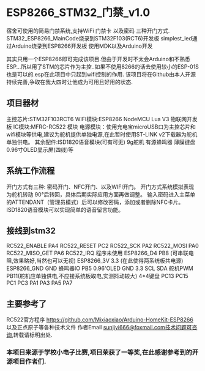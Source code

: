 # ESP8266_STM32_门禁_v1.0
宿舍可使用的简易门禁系统,支持WiFi 门禁卡 以及密码 三种开门方式.
STM32_ESP8266_MainCode烧录到STM32F103(RCT6)开发板
simplest_led通过Arduino烧录到ESP8266开发板
使用MDK以及Arduino开发 

其实只用一个ESP8266即可完成该项目.但由于开发时不太会Arduino和不熟悉ESP...所以用了STM的芯片作为主控..如果不使用8266的话去使用较小的ESP-01S也是可以的.esp在此项目中只起到wifi控制的作用.
该项目将在Github由本人开源持续完善,争取在我大四时让他成为可用且好用的状态.

## 项目器材
主控芯片:STM32F103RCT6
WIFI模块:ESP8266 NodeMCU Lua V3 物联网开发板
IC模块:MFRC-RC522 模块
电源模块：使用充电宝microUSB口为主控芯片和wifi模块等供电,建议为舵机提供单独电源,在此暂时使用ST-LINK v2下载器为舵机单独供电。
其余配件:ISD1820语音模块(可有可无) 9g舵机 有源蜂鸣器 薄膜键盘 0.96寸OLED显示屏(四线)等 

## 系统工作流程
开门方式有三种: 密码开门、NFC开门、以及WIFI开门。
开门方式系统模拟表现为舵机转动 90°后转回，具体后期实际应用方面再做调整。
输入密码进入主菜单的ATTENDANT（管理员模式）后可以修改密码，添加或者删除NFC卡片。
ISD1820语音模块可以实现简单的语音留言功能。

## 接线到stm32
RC522_ENABLE  	PA4
RC522_RESET 	PC2
RC522_SCK 	PA2
RC522_MOSI 	PA0
RC522_MISO_GET 	PA6
RC522_IRQ 	程序未使用
ESP8266_D4 	PB8 (可串联电阻,效果略好,当然也可以无视)
ESP8266_3V	3.3 (在此使得两系统板共电源)
ESP8266_GND	GND
蜂鸣器IO		PB5
0.96'OLED	GND 3.3 SCL SDA
舵机PWM		PB11(舵机应单独供电,不应接系统板取电,实测抖动较大)
4*4键盘		PC13 PC15 PC1 PC3 PA1 PA3 PA5 PA7 

## 主要参考了
RC522官方程序
https://github.com/Mixiaoxiao/Arduino-HomeKit-ESP8266
以及正点原子等各种技术文件
作者Email sunjiyi666@foxmail.com技术问题可咨询,转载请标明出处.

### 本项目来源于学校小电子比赛,项目荣获了一等奖,在此感谢参考到的开源项目作者们.
